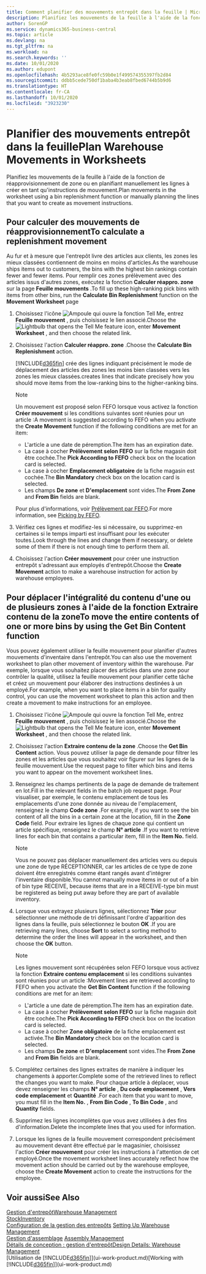 ```yaml
---
title: Comment planifier des mouvements entrepôt dans la feuille | Microsoft Docs
description: Planifiez les mouvements de la feuille à l'aide de la fonction de réapprovisionnement de zone ou en planifiant manuellement les lignes à créer en tant qu'instructions de mouvement.
author: SorenGP
ms.service: dynamics365-business-central
ms.topic: article
ms.devlang: na
ms.tgt_pltfrm: na
ms.workload: na
ms.search.keywords: ''
ms.date: 10/01/2020
ms.author: edupont
ms.openlocfilehash: 4b5293ace8fe0fc59b0e1f499574355397fb2d84
ms.sourcegitcommit: ddbb5cede750df1baba4b3eab8fbed6744b5b9d6
ms.translationtype: HT
ms.contentlocale: fr-CA
ms.lasthandoff: 10/01/2020
ms.locfileid: "3923230"
---
```

# <a name="plan-warehouse-movements-in-worksheets"></a><span data-ttu-id="48a3a-103">Planifier des mouvements entrepôt dans la feuille</span><span class="sxs-lookup"><span data-stu-id="48a3a-103">Plan Warehouse Movements in Worksheets</span></span>
<span data-ttu-id="48a3a-104">Planifiez les mouvements de la feuille à l'aide de la fonction de réapprovisionnement de zone ou en planifiant manuellement les lignes à créer en tant qu'instructions de mouvement.</span><span class="sxs-lookup"><span data-stu-id="48a3a-104">Plan movements in the worksheet using a bin replenishment function or manually planning the lines that you want to create as movement instructions.</span></span>  

## <a name="to-calculate-a-replenishment-movement"></a><span data-ttu-id="48a3a-105">Pour calculer des mouvements de réapprovisionnement</span><span class="sxs-lookup"><span data-stu-id="48a3a-105">To calculate a replenishment movement</span></span>  
<span data-ttu-id="48a3a-106">Au fur et à mesure que l'entrepôt livre des articles aux clients, les zones les mieux classées contiennent de moins en moins d'articles.</span><span class="sxs-lookup"><span data-stu-id="48a3a-106">As the warehouse ships items out to customers, the bins with the highest bin rankings contain fewer and fewer items.</span></span> <span data-ttu-id="48a3a-107">Pour remplir ces zones prélèvement avec des articles issus d'autres zones, exécutez la fonction **Calculer réappro. zone** sur la page **Feuille mouvements** .</span><span class="sxs-lookup"><span data-stu-id="48a3a-107">To fill up these high-ranking pick bins with items from other bins, run the **Calculate Bin Replenishment** function on the **Movement Worksheet** page</span></span>

1.  <span data-ttu-id="48a3a-108">Choisissez l'icône ![Ampoule qui ouvre la fonction Tell Me](media/ui-search/search_small.png "Dites-moi ce que vous voulez faire"), entrez **Feuille mouvement** , puis choisissez le lien associé.</span><span class="sxs-lookup"><span data-stu-id="48a3a-108">Choose the ![Lightbulb that opens the Tell Me feature](media/ui-search/search_small.png "Tell me what you want to do") icon, enter **Movement Worksheet** , and then choose the related link.</span></span>  
2.  <span data-ttu-id="48a3a-109">Choisissez l'action **Calculer réappro. zone** .</span><span class="sxs-lookup"><span data-stu-id="48a3a-109">Choose the **Calculate Bin Replenishment** action.</span></span>  

    [!INCLUDE[d365fin](includes/d365fin_md.md)] <span data-ttu-id="48a3a-110">crée des lignes indiquant précisément le mode de déplacement des articles des zones les moins bien classées vers les zones les mieux classées.</span><span class="sxs-lookup"><span data-stu-id="48a3a-110">creates lines that indicate precisely how you should move items from the low-ranking bins to the higher-ranking bins.</span></span>  

    > [!NOTE]  
    >  <span data-ttu-id="48a3a-111">Un mouvement est proposé selon FEFO lorsque vous activez la fonction **Créer mouvement** si les conditions suivantes sont réunies pour un article :</span><span class="sxs-lookup"><span data-stu-id="48a3a-111">A movement is suggested according to FEFO when you activate the **Create Movement** function if the following conditions are met for an item:</span></span>  
    >   
    >  -   <span data-ttu-id="48a3a-112">L'article a une date de péremption.</span><span class="sxs-lookup"><span data-stu-id="48a3a-112">The item has an expiration date.</span></span>  
    > -   <span data-ttu-id="48a3a-113">La case à cocher **Prélèvement selon FEFO** sur la fiche magasin doit être cochée.</span><span class="sxs-lookup"><span data-stu-id="48a3a-113">The **Pick According to FEFO** check box on the location card is selected.</span></span>  
    > -   <span data-ttu-id="48a3a-114">La case à cocher **Emplacement obligatoire** de la fiche magasin est cochée.</span><span class="sxs-lookup"><span data-stu-id="48a3a-114">The **Bin Mandatory** check box on the location card is selected.</span></span>  
    > -   <span data-ttu-id="48a3a-115">Les champs **De zone** et **D'emplacement** sont vides.</span><span class="sxs-lookup"><span data-stu-id="48a3a-115">The **From Zone** and **From Bin** fields are blank.</span></span>  

    <span data-ttu-id="48a3a-116">Pour plus d'informations, voir [Prélèvement par FEFO](warehouse-picking-by-fefo.md).</span><span class="sxs-lookup"><span data-stu-id="48a3a-116">For more information, see [Picking by FEFO](warehouse-picking-by-fefo.md).</span></span>  

3.  <span data-ttu-id="48a3a-117">Vérifiez ces lignes et modifiez-les si nécessaire, ou supprimez-en certaines si le temps imparti est insuffisant pour les exécuter toutes.</span><span class="sxs-lookup"><span data-stu-id="48a3a-117">Look through the lines and change them if necessary, or delete some of them if there is not enough time to perform them all.</span></span>  
4.  <span data-ttu-id="48a3a-118">Choisissez l'action **Créer mouvement** pour créer une instruction entrepôt s'adressant aux employés d'entrepôt.</span><span class="sxs-lookup"><span data-stu-id="48a3a-118">Choose the **Create Movement** action to make a warehouse instruction for action by warehouse employees.</span></span>  

## <a name="to-move-the-entire-contents-of-one-or-more-bins-by-using-the-get-bin-content-function"></a><span data-ttu-id="48a3a-119">Pour déplacer l'intégralité du contenu d'une ou de plusieurs zones à l'aide de la fonction Extraire contenu de la zone</span><span class="sxs-lookup"><span data-stu-id="48a3a-119">To move the entire contents of one or more bins by using the Get Bin Content function</span></span>  
<span data-ttu-id="48a3a-120">Vous pouvez également utiliser la feuille mouvement pour planifier d'autres mouvements d'inventaire dans l'entrepôt.</span><span class="sxs-lookup"><span data-stu-id="48a3a-120">You can also use the movement worksheet to plan other movement of inventory within the warehouse.</span></span> <span data-ttu-id="48a3a-121">Par exemple, lorsque vous souhaitez placer des articles dans une zone pour contrôler la qualité, utilisez la feuille mouvement pour planifier cette tâche et créez un mouvement pour élaborer des instructions destinées à un employé.</span><span class="sxs-lookup"><span data-stu-id="48a3a-121">For example, when you want to place items in a bin for quality control, you can use the movement worksheet to plan this action and then create a movement to make instructions for an employee.</span></span>  

1.  <span data-ttu-id="48a3a-122">Choisissez l'icône ![Ampoule qui ouvre la fonction Tell Me](media/ui-search/search_small.png "Dites-moi ce que vous voulez faire"), entrez **Feuille mouvement** , puis choisissez le lien associé.</span><span class="sxs-lookup"><span data-stu-id="48a3a-122">Choose the ![Lightbulb that opens the Tell Me feature](media/ui-search/search_small.png "Tell me what you want to do") icon, enter **Movement Worksheet** , and then choose the related link.</span></span>  
2.  <span data-ttu-id="48a3a-123">Choisissez l'action **Extraire contenu de la zone** .</span><span class="sxs-lookup"><span data-stu-id="48a3a-123">Choose the **Get Bin Content** action.</span></span> <span data-ttu-id="48a3a-124">Vous pouvez utiliser la page de demande pour filtrer les zones et les articles que vous souhaitez voir figurer sur les lignes de la feuille mouvement.</span><span class="sxs-lookup"><span data-stu-id="48a3a-124">Use the request page to filter which bins and items you want to appear on the movement worksheet lines.</span></span>  
3.  <span data-ttu-id="48a3a-125">Renseignez les champs pertinents de la page de demande de traitement en lot.</span><span class="sxs-lookup"><span data-stu-id="48a3a-125">Fill in the relevant fields in the batch job request page.</span></span> <span data-ttu-id="48a3a-126">Pour visualiser, par exemple, le contenu emplacement de tous les emplacements d'une zone donnée au niveau de l'emplacement, renseignez le champ **Code zone** .</span><span class="sxs-lookup"><span data-stu-id="48a3a-126">For example, if you want to see the bin content of all the bins in a certain zone at the location, fill in the **Zone Code** field.</span></span> <span data-ttu-id="48a3a-127">Pour extraire les lignes de chaque zone qui contient un article spécifique, renseignez le champ **N° article** .</span><span class="sxs-lookup"><span data-stu-id="48a3a-127">If you want to retrieve lines for each bin that contains a particular item, fill in the **Item No.** field.</span></span>  

    > [!NOTE]  
    >  <span data-ttu-id="48a3a-128">Vous ne pouvez pas déplacer manuellement des articles vers ou depuis une zone de type RÉCEPTIONNER, car les articles de ce type de zone doivent être enregistrés comme étant rangés avant d'intégrer l'inventaire disponible.</span><span class="sxs-lookup"><span data-stu-id="48a3a-128">You cannot manually move items in or out of a bin of bin type RECEIVE, because items that are in a RECEIVE-type bin must be registered as being put away before they are part of available inventory.</span></span>  

4.  <span data-ttu-id="48a3a-129">Lorsque vous extrayez plusieurs lignes, sélectionnez **Trier** pour sélectionner une méthode de tri définissant l'ordre d'apparition des lignes dans la feuille, puis sélectionnez le bouton **OK** .</span><span class="sxs-lookup"><span data-stu-id="48a3a-129">If you are retrieving many lines, choose **Sort** to select a sorting method to determine the order the lines will appear in the worksheet, and then choose the **OK** button.</span></span>  

    > [!NOTE]  
    >  <span data-ttu-id="48a3a-130">Les lignes mouvement sont récupérées selon FEFO lorsque vous activez la fonction **Extraire contenu emplacement** si les conditions suivantes sont réunies pour un article :</span><span class="sxs-lookup"><span data-stu-id="48a3a-130">Movement lines are retrieved according to FEFO when you activate the **Get Bin Content** function if the following conditions are met for an item:</span></span>  
    >   
    >  -   <span data-ttu-id="48a3a-131">L'article a une date de péremption.</span><span class="sxs-lookup"><span data-stu-id="48a3a-131">The item has an expiration date.</span></span>  
    > -   <span data-ttu-id="48a3a-132">La case à cocher **Prélèvement selon FEFO** sur la fiche magasin doit être cochée.</span><span class="sxs-lookup"><span data-stu-id="48a3a-132">The **Pick According to FEFO** check box on the location card is selected.</span></span>  
    > -   <span data-ttu-id="48a3a-133">La case à cocher **Zone obligatoire** de la fiche emplacement est activée.</span><span class="sxs-lookup"><span data-stu-id="48a3a-133">The **Bin Mandatory** check box on the location card is selected.</span></span>  
    > -   <span data-ttu-id="48a3a-134">Les champs **De zone** et **D'emplacement** sont vides.</span><span class="sxs-lookup"><span data-stu-id="48a3a-134">The **From Zone** and **From Bin** fields are blank.</span></span>  

5.  <span data-ttu-id="48a3a-135">Complétez certaines des lignes extraites de manière à indiquer les changements à apporter.</span><span class="sxs-lookup"><span data-stu-id="48a3a-135">Complete some of the retrieved lines to reflect the changes you want to make.</span></span> <span data-ttu-id="48a3a-136">Pour chaque article à déplacer, vous devez renseigner les champs **N° article** , **Du code emplacement** , **Vers code emplacement** et **Quantité** .</span><span class="sxs-lookup"><span data-stu-id="48a3a-136">For each item that you want to move, you must fill in the **Item No.** , **From Bin Code** , **To Bin Code** , and **Quantity** fields.</span></span>  
6.  <span data-ttu-id="48a3a-137">Supprimez les lignes incomplètes que vous avez utilisées à des fins d'information.</span><span class="sxs-lookup"><span data-stu-id="48a3a-137">Delete the incomplete lines that you used for information.</span></span>  
7.  <span data-ttu-id="48a3a-138">Lorsque les lignes de la feuille mouvement correspondent précisément au mouvement devant être effectué par le magasinier, choisissez l'action **Créer mouvement** pour créer les instructions à l'attention de cet employé.</span><span class="sxs-lookup"><span data-stu-id="48a3a-138">Once the movement worksheet lines accurately reflect how the movement action should be carried out by the warehouse employee, choose the **Create Movement** action to create the instructions for the employee.</span></span>  

## <a name="see-also"></a><span data-ttu-id="48a3a-139">Voir aussi</span><span class="sxs-lookup"><span data-stu-id="48a3a-139">See Also</span></span>  
[<span data-ttu-id="48a3a-140">Gestion d'entrepôt</span><span class="sxs-lookup"><span data-stu-id="48a3a-140">Warehouse Management</span></span>](warehouse-manage-warehouse.md)  
[<span data-ttu-id="48a3a-141">Stock</span><span class="sxs-lookup"><span data-stu-id="48a3a-141">Inventory</span></span>](inventory-manage-inventory.md)  
<span data-ttu-id="48a3a-142">[Configuration de la gestion des entrepôts](warehouse-setup-warehouse.md)   </span><span class="sxs-lookup"><span data-stu-id="48a3a-142">[Setting Up Warehouse Management](warehouse-setup-warehouse.md)   </span></span>  
<span data-ttu-id="48a3a-143">[Gestion d'assemblage](assembly-assemble-items.md)  </span><span class="sxs-lookup"><span data-stu-id="48a3a-143">[Assembly Management](assembly-assemble-items.md)  </span></span>  
[<span data-ttu-id="48a3a-144">Détails de conception : gestion d'entrepôt</span><span class="sxs-lookup"><span data-stu-id="48a3a-144">Design Details: Warehouse Management</span></span>](design-details-warehouse-management.md)  
<span data-ttu-id="48a3a-145">[Utilisation de [!INCLUDE[d365fin](includes/d365fin_md.md)]](ui-work-product.md)</span><span class="sxs-lookup"><span data-stu-id="48a3a-145">[Working with [!INCLUDE[d365fin](includes/d365fin_md.md)]](ui-work-product.md)</span></span>
